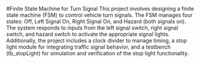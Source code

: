 #Finite State Machine for Turn Signal
This project involves designing a finite state machine (FSM) to control vehicle turn signals. The FSM manages four states: Off, Left Signal On, Right Signal On, and Hazard (both signals on). The system responds to inputs from the left signal switch,
right signal switch, and hazard switch to activate the appropriate signal lights. Additionally, the project includes a clock divider to manage timing, a stop light module for integrating traffic signal behavior, and a testbench (tb_stopLight) for simulation
and verification of the stop light functionality.
